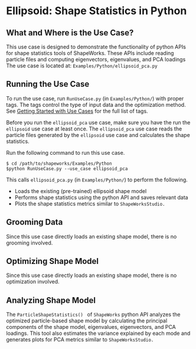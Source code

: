 # Ellipsoid: Shape Statistics in Python

## What and Where is the Use Case? 

This use case is designed to demonstrate the functionality of python APIs for shape statistics tools of ShapeWorks. These APIs include reading particle files and computing eigenvectors, eigenvalues, and PCA loadings
The use case is located at: `Examples/Python/ellipsoid_pca.py`

## Running the Use Case

To run the use case, run `RunUseCase.py` (in `Examples/Python/`) with proper tags. The tags control the type of input data and the optimization method. See [Getting Started with Use Cases](../use-cases/use-cases.md#running-use-case) for the full list of tags.

Before you run the `ellipsoid_pca` use case, make sure you have the run the `ellipsoid` use case at least once. The `ellipsoid_pca` use case reads the particle files generated by the `ellipsoid` use case and calculates the shape statistics.

Run the following command to run this use case.
```
$ cd /path/to/shapeworks/Examples/Python
$python RunUseCase.py --use_case ellipsoid_pca 
```



This calls `ellipsoid_pca.py` (in `Examples/Python/`) to perform the following.

* Loads the existing (pre-trained) ellipsoid shape model 
* Performs shape statistics using the python API and saves relevant data
* Plots the shape statistics metrics similar to `ShapeWorksStudio.`



## Grooming Data

Since this use case directly loads an existing shape model, there is no grooming involved. 

## Optimizing Shape Model

Since this use case directly loads an existing shape model, there is no optimization involved.

## Analyzing Shape Model

The `ParticleShapeStatistics() ` of `ShapeWorks` python API analyzes the optimized particle-based shape model by calculating the principal components of the shape model, eigenvalues, eigenvectors, and PCA loadings. This tool also estimates the variance explained by each mode and generates plots for PCA metrics similar to `ShapeWorksStudio.` 
